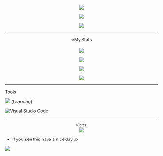 <p align="center"><img src="https://readme-typing-svg.demolab.com?font=Fira+Code&weight=500&size=23&duration=3000&pause=500&color=7C2ECD&random=false&width=435&lines=Hi%2C+Im+Slayz+;A+little+apprentice+in+cyber;And+network;And+python+program"></a></p>


<p align="center"><img src="https://lanyard.cnrad.dev/api/614112274390450235?&theme=dark&borderRadius=20px&idleMessage=Doing%20nothing%20right%20now&showDisplayName=true"></a></p>

<p align="center"><img src="https://github-profile-trophy.vercel.app/?username=Slaaaayz&theme=discord"</a></p>


-----

<p align="center">⭐My Stats</p>

<p align="center">
 <img src="https://streak-stats.demolab.com?user=Slaaaayz&theme=shadow-purple&border_radius=15"/>

<p align="center">
 <img src="https://github-readme-stats-eight-theta.vercel.app/api/top-langs/?username=Slaaaayz&layout=compact&langs_count=8&theme=nightowl&locale=en"/>
<p align="center">
    <img src="https://github-readme-activity-graph.vercel.app/graph?username=Slaaaayz&theme=modern-lilac"/>
<p align="center">
<img src="https://github.com/dekrypted/dekrypted/blob/output/github-contribution-grid-snake-dark.svg#gh-dark-mode-only"/>

 
----- 
Tools

![](https://skillicons.dev/icons?i=py) (*Learning*)

![Visual Studio Code](https://img.shields.io/badge/VisualStudioCode-0078d7.svg?style=for-the-badge&logo=visual-studio-code&logoColor=white)

-----
<p align="center"> 
  Visits:<br>
  <img src="https://komarev.com/ghpvc/?username=Slaaaayz&style=for-the-badge"/>
</p>


* If you see this have a nice day :p


![](https://raw.githubusercontent.com/Trilokia/Trilokia/379277808c61ef204768a61bbc5d25bc7798ccf1/bottom_header.svg)


